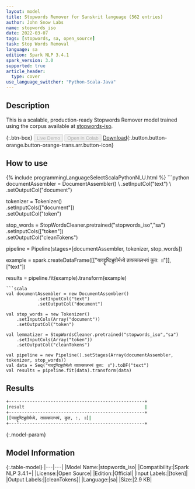 ```yaml
---
layout: model
title: Stopwords Remover for Sanskrit language (562 entries)
author: John Snow Labs
name: stopwords_iso
date: 2022-03-07
tags: [stopwords, sa, open_source]
task: Stop Words Removal
language: sa
edition: Spark NLP 3.4.1
spark_version: 3.0
supported: true
article_header:
  type: cover
use_language_switcher: "Python-Scala-Java"
---
```


## Description

This is a scalable, production-ready Stopwords Remover model trained using the corpus available at [stopwords-iso](https://github.com/stopwords-iso/).

{:.btn-box}
<button class="button button-orange" disabled>Live Demo</button>
<button class="button button-orange" disabled>Open in Colab</button>
[Download](https://s3.amazonaws.com/auxdata.johnsnowlabs.com/public/models/stopwords_iso_sa_3.4.1_3.0_1646673126601.zip){:.button.button-orange.button-orange-trans.arr.button-icon}

## How to use



<div class="tabs-box" markdown="1">
{% include programmingLanguageSelectScalaPythonNLU.html %}
```python
documentAssembler = DocumentAssembler() \
    .setInputCol("text") \
    .setOutputCol("document")

tokenizer = Tokenizer() \
    .setInputCols(["document"]) \
    .setOutputCol("token")

stop_words = StopWordsCleaner.pretrained("stopwords_iso","sa") \
    .setInputCols(["token"]) \
    .setOutputCol("cleanTokens")

pipeline = Pipeline(stages=[documentAssembler, tokenizer, stop_words]) 

example = spark.createDataFrame([["यावद्द्रॄष्टिभ्रुवोर्मध्ये तावत्कालभयं कुत: ॥"]], ["text"]) 

results = pipeline.fit(example).transform(example)
```
```scala
val documentAssembler = new DocumentAssembler() 
            .setInputCol("text") 
            .setOutputCol("document")

val stop_words = new Tokenizer() 
    .setInputCols(Array("document"))
    .setOutputCol("token")

val lemmatizer = StopWordsCleaner.pretrained("stopwords_iso","sa") 
    .setInputCols(Array("token")) 
    .setOutputCol("cleanTokens")

val pipeline = new Pipeline().setStages(Array(documentAssembler, tokenizer, stop_words))
val data = Seq("यावद्द्रॄष्टिभ्रुवोर्मध्ये तावत्कालभयं कुत: ॥").toDF("text")
val results = pipeline.fit(data).transform(data)
```
</div>

## Results

```bash
+----------------------------------------------------+
|result                                              |
+----------------------------------------------------+
|[यावद्द्रॄष्टिभ्रुवोर्मध्ये, तावत्कालभयं, कुत, :, ॥]|
+----------------------------------------------------+

```

{:.model-param}
## Model Information

{:.table-model}
|---|---|
|Model Name:|stopwords_iso|
|Compatibility:|Spark NLP 3.4.1+|
|License:|Open Source|
|Edition:|Official|
|Input Labels:|[token]|
|Output Labels:|[cleanTokens]|
|Language:|sa|
|Size:|2.9 KB|